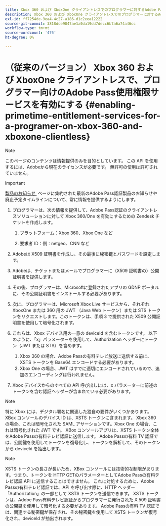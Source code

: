 ```yaml
---
title: Xbox 360 および XboxOne クライアントレスでのプログラマーに対するAdobe Pass使用権サービスの有効化
description: Xbox 360 および XboxOne クライアントレスでのプログラマーに対するAdobe Pass使用権サービスの有効化
exl-id: ff7254de-9ea4-4c27-a186-d1c2eea12222
source-git-commit: 3818dce9847ae1a0da19dd7decc6b7a6a74a46cc
workflow-type: tm+mt
source-wordcount: '476'
ht-degree: 0%

---
```


# （従来のバージョン） Xbox 360 および XboxOne クライアントレスで、プログラマー向けのAdobe Pass使用権限サービスを有効にする {#enabling-primetime-entitlement-services-for-a-programer-on-xbox-360-and-xboxone-clientless}

>[!NOTE]
>
>このページのコンテンツは情報提供のみを目的としています。 この API を使用するには、Adobeから現在のライセンスが必要です。 無許可の使用は許可されていません。

>[!IMPORTANT]
>
> [&#x200B; 製品のお知らせ &#x200B;](/help/authentication/product-announcements.md) ページに集約された最新のAdobe Pass認証製品のお知らせや廃止予定タイムラインについて、常に情報を提供するようにします。


1. プログラマーは、次の情報を提供して、Adobe Pass認証のクライアントレスソリューションに対して Xbox 360/One を有効にするための Zendesk チケットを作成します。

   1. プラットフォーム：Xbox 360、Xbox One など

   1. 要求者 ID：例：netgeo、CNN など

1. Adobeは X509 証明書を作成し、その最後に秘密鍵とパスワードを設定します。

1. Adobeは、チケットまたはメールでプログラマーに（X509 証明書の）公開証明書を提供します。

1. その後、プログラマーは、Microsoftに登録されたアプリの GDNP ポータルに、その公開証明書をインストールする必要があります。

1. 次に、プログラマーは、Microsoft Xbox Live サービスから、それぞれ XboxOne または 360 用の JWT （Java Web トークン）または STS トークンをリクエストします。このトークンは、手順 3 で提供された X509 公開証明書を使用して暗号化されます。

1. これらは、Xbox デバイス用の一意の deviceId を含むトークンです。 以下のように、「x」パラメーターを使用して、Authorization ヘッダーにトークン（JWT または STS）を含めます。

   1. Xbox 360 の場合、Adobe Passの有料テレビ放送に送信する前に、XSTS トークンを Base64 エンコードする必要があります。
   1. Xbox One の場合、JWT はすでに適切にエンコードされているので、追加のエンコーディングは行われません。

1. Xbox デバイスからのすべての API 呼び出しには、x パラメーターに前述のトークンを含む認証ヘッダーが含まれている必要があります。



>[!NOTE]
>
>特に Xbox には、デジタル署名に関連した独自の要件がいくつかあります。 XBox コンソールのデバイス ID は、XSTS トークンに含まれます。  Xbox 360 の場合、これは暗号化された SAML アサーションです。Xbox One の場合、これは暗号化された JWT です。 XBox コンソールアプリは、XSTS トークン全体をAdobe Passの有料テレビ認証に送信します。 Adobe Passの有料 TV 認証では、公開鍵を使用してトークンを復号化し、トークンを解析して、そのトークンから deviceId を抽出します。

>[!NOTE]
>
>XSTS トークンの長さが長いため、XBox コンソールには技術的な制限があります。つまり、トークンを HTTP GETのパラメーターとしてAdobe Passの有料テレビ認証 API に送信することはできません。 これに対処するために、Adobe Passの有料テレビ認証では、API を呼び出す際に、HTTP ヘッダー「Authorization」の一部として XSTS トークンを送信できます。 XSTS トークンは、Adobe Pass有料テレビ認証からプログラマーに発行された X.509 証明書の公開鍵を使用して暗号化する必要があります。 Adobe Passの有料 TV 認証では、関連する秘密鍵が保存され、その秘密鍵を使用して XSTS トークンが復号化され、deviceId が抽出されます。
